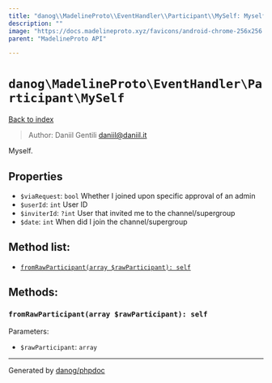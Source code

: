 ```yaml
---
title: "danog\\MadelineProto\\EventHandler\\Participant\\MySelf: Myself."
description: ""
image: "https://docs.madelineproto.xyz/favicons/android-chrome-256x256.png"
parent: "MadelineProto API"

---
```

# `danog\MadelineProto\EventHandler\Participant\MySelf`
[Back to index](../../../../index.html)

> Author: Daniil Gentili <daniil@daniil.it>  
  

Myself.  



## Properties
* `$viaRequest`: `bool` Whether I joined upon specific approval of an admin
* `$userId`: `int` User ID
* `$inviterId`: `?int` User that invited me to the channel/supergroup
* `$date`: `int` When did I join the channel/supergroup

## Method list:
* [`fromRawParticipant(array $rawParticipant): self`](#fromRawParticipant)

## Methods:
### <a name="fromRawParticipant"></a> `fromRawParticipant(array $rawParticipant): self`




Parameters:

* `$rawParticipant`: `array`   



---
Generated by [danog/phpdoc](https://phpdoc.daniil.it)
